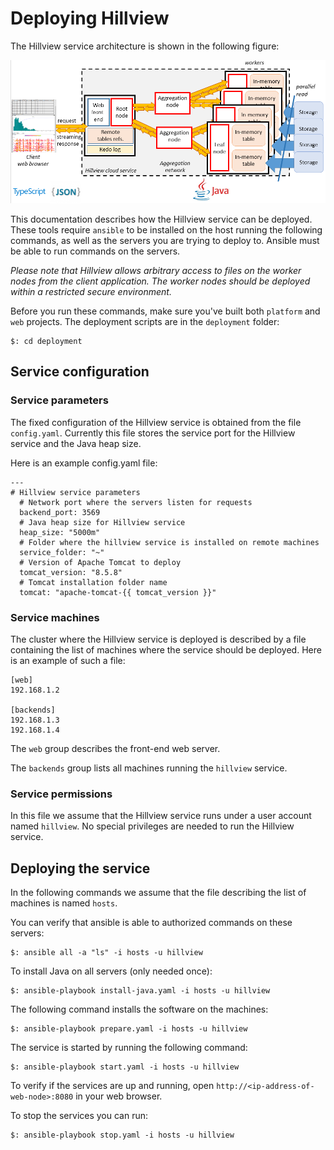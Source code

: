 # Deploying Hillview

The Hillview service architecture is shown in the following figure:

![System architecture](../docs/system-architecture.png)

This documentation describes how the Hillview service can be deployed.
These tools require `ansible` to be installed on the host running the
following commands, as well as the servers you are trying to deploy
to.  Ansible must be able to run commands on the servers.

*Please note that Hillview allows arbitrary access to files on the
worker nodes from the client application.  The worker nodes should be
deployed within a restricted secure environment.*

Before you run these commands, make sure you've built both `platform`
and `web` projects.  The deployment scripts are in the `deployment`
folder:

```
$: cd deployment
```

## Service configuration

### Service parameters

The fixed configuration of the Hillview service is obtained from the
file `config.yaml`.  Currently this file stores the service port for
the Hillview service and the Java heap size.

Here is an example config.yaml file:

```
---
# Hillview service parameters
  # Network port where the servers listen for requests
  backend_port: 3569
  # Java heap size for Hillview service
  heap_size: "5000m"
  # Folder where the hillview service is installed on remote machines
  service_folder: "~"
  # Version of Apache Tomcat to deploy
  tomcat_version: "8.5.8"
  # Tomcat installation folder name
  tomcat: "apache-tomcat-{{ tomcat_version }}"
```

### Service machines

The cluster where the Hillview service is deployed is described by a
file containing the list of machines where the service should be
deployed.  Here is an example of such a file:

```
[web]
192.168.1.2

[backends]
192.168.1.3
192.168.1.4
```

The `web` group describes the front-end web server.

The `backends` group lists all machines running the `hillview` service.

### Service permissions

In this file we assume that the Hillview service runs under a user
account named `hillview`.  No special privileges are needed to run the
Hillview service.

## Deploying the service

In the following commands we assume that the file describing the list
of machines is named `hosts`.

You can verify that ansible is able to authorized commands on these servers:

```
$: ansible all -a "ls" -i hosts -u hillview
```

To install Java on all servers (only needed once):

```
$: ansible-playbook install-java.yaml -i hosts -u hillview
```

The following command installs the software on the machines:

```
$: ansible-playbook prepare.yaml -i hosts -u hillview
```

The service is started by running the following command:

```
$: ansible-playbook start.yaml -i hosts -u hillview
```

To verify if the services are up and running, open
`http://<ip-address-of-web-node>:8080` in your web browser.

To stop the services you can run:

```
$: ansible-playbook stop.yaml -i hosts -u hillview
```

